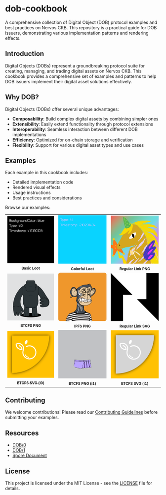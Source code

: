# dob-cookbook
A comprehensive collection of Digital Object (DOB) protocol examples and best practices on Nervos CKB. This repository is a practical guide for DOB issuers, demonstrating various implementation patterns and rendering effects.


## Introduction

Digital Objects (DOBs) represent a groundbreaking protocol suite for creating, managing, and trading digital assets on Nervos CKB. This cookbook provides a comprehensive set of examples and patterns to help DOB issuers implement their digital asset solutions effectively.

## Why DOB?

Digital Objects (DOBs) offer several unique advantages:
- **Composability**: Build complex digital assets by combining simpler ones
- **Extensibility**: Easily extend functionality through protocol extensions
- **Interoperability**: Seamless interaction between different DOB implementations
- **Efficiency**: Optimized for on-chain storage and verification
- **Flexibility**: Support for various digital asset types and use cases

## Examples

Each example in this cookbook includes:
- Detailed implementation code
- Rendered visual effects
- Usage instructions
- Best practices and considerations

Browse our examples:

<div align="center">

<table>
  <tr>
    <td align="center" width="300">
      <div>
        <a href="examples/dob0/0.basic-loot.md">
          <img src="examples/assets/images/dob0/0.basic-loot-joyid.svg" width="240">
        </a>
        <br>
        <sub>
          <b>Basic Loot</b>
      </div>
    </td>
    <td align="center" width="300">
      <div>
        <a href="examples/dob0/1.colorful-loot.md">
          <img src="examples/assets/images/dob0/1.colorful-loot-joyid.svg" width="240">
        </a>
        <br>
        <sub>
          <b>Colorful Loot</b>
      </div>
    </td>
    <td align="center" width="300">
      <div>
        <a href="examples/dob0/2.regular-link-png.md">
          <img src="examples/assets/images/dob0/2.regular-link-png-joyid.svg" width="240">
        </a>
        <br>
        <sub>
          <b>Regular Link PNG</b>
      </div>
    </td>
  </tr>
  <tr>
    <td align="center" width="300">
      <div>
        <a href="examples/dob0/3.btcfs-i0-png.md">
          <img src="examples/assets/images/dob0/3.btcfs-png-joyid.svg" width="240">
        </a>
        <br>
        <sub>
          <b>BTCFS PNG</b>
      </div>
    </td>
    <td align="center" width="300">
      <div>
        <a href="examples/dob0/4.ipfs-png.md">
          <img src="examples/assets/images/dob0/4.ipfs-png-joyid.svg" width="240">
        </a>
        <br>
        <sub>
          <b>IPFS PNG</b>
      </div>
    </td>
    <td align="center" width="300">
      <div>
        <a href="examples/dob0/5.regular-link-svg.md">
          <img src="examples/assets/images/dob0/5.regular-link-svg-joyid.svg" width="240">
        </a>
        <br>
        <sub>
          <b>Regular Link SVG</b>
      </div>
    </td>
  </tr>
  <tr>
    <td align="center" width="300">
      <div>
        <a href="examples/dob0/6.btcfs-i0-svg.md">
          <img src="examples/assets/images/dob0/6.btcfs-i0-svg-joyid.svg" width="240">
        <sub>
          <b>BTCFS SVG (i0)</b>
        </sub>
        </a>
      </div>
    </td>
    <td align="center" width="300">
      <div>
        <a href="examples/dob0/7.btcfs-i1-png.md">
          <img src="examples/assets/images/dob0/7.btcfs-i1-png-joyid.svg" width="240">
        </a>
        <br>
        <sub>
          <b>BTCFS PNG (i1)</b>
      </div>
    </td>
    <td align="center" width="300">
      <div>
        <a href="examples/dob0/8.btcfs-i1-svg.md">
          <img src="examples/assets/images/dob0/8.btcfs-i1-svg-joyid.svg" width="240">
        </a>
        <br>
        <sub>
          <b>BTCFS SVG (i1)</b>
      </div>
    </td>
  </tr>
</table>
</div>


## Contributing

We welcome contributions! Please read our [Contributing Guidelines](CONTRIBUTING.md) before submitting your examples.

## Resources

- [DOB/0](https://github.com/sporeprotocol/spore-dob-0)
- [DOB/1](https://github.com/sporeprotocol/spore-dob-1)
- [Spore Document](docs.spore.pro)

## License

This project is licensed under the MIT License - see the [LICENSE](LICENSE) file for details.
